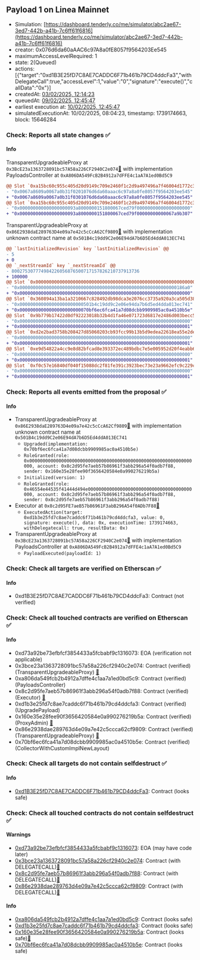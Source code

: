 ## Payload 1 on Linea Mainnet

- Simulation: [https://dashboard.tenderly.co/me/simulator/abc2ae67-3ed7-442b-a41b-7c6ff61f6816](https://dashboard.tenderly.co/me/simulator/abc2ae67-3ed7-442b-a41b-7c6ff61f6816)
- creator: 0x076d6da60aAAC6c97A8a0fE8057f9564203Ee545
- maximumAccessLevelRequired: 1
- state: 2(Queued)
- actions: [{"target":"0xd1B3E25fD7C8AE7CADDC6F71b461b79CD4ddcFa3","withDelegateCall":true,"accessLevel":1,"value":"0","signature":"execute()","callData":"0x"}]
- createdAt: [03/02/2025, 12:14:23](https://lineascan.build/tx/0xb1be91f614584d87f4e4158ba59443e77431591f07c30b637d4c5d633cbc14e9)
- queuedAt: [09/02/2025, 12:45:47](https://lineascan.build/tx/0x0ea07a8d301809171bb3d95852138bfc3195f4b1ae9fbf583e597f38f576bc5d)
- earliest execution at: [10/02/2025, 12:45:47](https://www.epochconverter.com/countdown?q=1739191547)
- simulatedExecutionAt: 10/02/2025, 08:04:23, timestamp: 1739174663, block: 15646284
### Check: Reports all state changes :white_check_mark:

#### Info


TransparentUpgradeableProxy at `0x3BcE23a1363728091bc57A58a226CF2940C2e074`[:ghost:](https://github.com/bgd-labs/aave-address-book "GovernanceV3Linea.PAYLOADS_CONTROLLER") with implementation PayloadsController at `0xA806DA549FcB2B4912a7dFFE4c1aA7A1ed0Bd5C9`
```diff
@@ Slot `0xa15bc60c955c405d20d9149c709e2460f1c2d9a497496a7f46004d1772c3054c` @@
- "0x0067a8609a0067a0b31f0201076d6da60aaac6c97a8a0fe8057f9564203ee545"
+ "0x0067a8609a0067a0b31f0301076d6da60aaac6c97a8a0fe8057f9564203ee545"
@@ Slot `0xa15bc60c955c405d20d9149c709e2460f1c2d9a497496a7f46004d1772c3054d` @@
- "0x000000000000000000093a8000000151800067ced79f00000000000000000000"
+ "0x000000000000000000093a8000000151800067ced79f00000000000067a9b307"
```

TransparentUpgradeableProxy at `0x86E2938daE289763D4e09a7e42c5cCcA62Cf9809`[:ghost:](https://github.com/bgd-labs/aave-address-book "AaveV3Linea.COLLECTOR") with implementation unknown contract name at `0x501B4c19dd9C2e06E94dA7b6D5Ed4ddA013EC741`
```diff
@@ `lastInitializedRevision` key `lastInitializedRevision` @@
- 5
+ 0
@@ `_nextStreamId` key `_nextStreamId` @@
- 800275307774984226056876500717157826210737913736
+ 100000
@@ Slot `0x0000000000000000000000000000000000000000000000000000000000000036` @@
- "0x00000000000000000000000000000000000000000000000000000000000186a0"
+ "0x0000000000000000000000000000000000000000000000000000000000000000"
@@ Slot `0x360894a13ba1a3210667c828492db98dca3e2076cc3735a920a3ca505d382bbc` @@
- "0x000000000000000000000000501b4c19dd9c2e06e94da7b6d5ed4dda013ec741"
+ "0x00000000000000000000000070bf6ec6fca41a7d08dcbb9909985ac0a4510b5e"
@@ Slot `0x9b779b17422d0df92223018b32b4d1fa46e071723d6817e2486d003becc55f00` @@
- "0x0000000000000000000000000000000000000000000000000000000000000000"
+ "0x0000000000000000000000000000000000000000000000000000000000000001"
@@ Slot `0xd2e2bad3758b208427d85060203cb93fcc99b13b5d9edea22618ea55e2de9d3e` @@
- "0x0000000000000000000000000000000000000000000000000000000000000000"
+ "0x0000000000000000000000000000000000000000000000000000000000000001"
@@ Slot `0xe9d54822a4cc9e8d82bfcad8e393372ec489bdbc7e5e005952d20f4eabb6ba1c` @@
- "0x0000000000000000000000000000000000000000000000000000000000000000"
+ "0x0000000000000000000000000000000000000000000000000000000000000001"
@@ Slot `0xf0c57e16840df040f15088dc2f81fe391c3923bec73e23a9662efc9c229c6a00` @@
- "0x0000000000000000000000000000000000000000000000000000000000000000"
+ "0x0000000000000000000000000000000000000000000000000000000000000001"
```


### Check: Reports all events emitted from the proposal :white_check_mark:

#### Info

- TransparentUpgradeableProxy at `0x86E2938daE289763D4e09a7e42c5cCcA62Cf9809`[:ghost:](https://github.com/bgd-labs/aave-address-book "AaveV3Linea.COLLECTOR") with implementation unknown contract name at `0x501B4c19dd9C2e06E94dA7b6D5Ed4ddA013EC741`
  - `Upgraded(implementation: 0x70bf6ec6fca41a7d08dcbb9909985ac0a4510b5e)`
  - `RoleGranted(role: 0x0000000000000000000000000000000000000000000000000000000000000000, account: 0x8c2d95fe7aeb57b86961f3abb296a54f0adb7f88, sender: 0x160e35e28fee90f3656420584e0a990276219b5a)`
  - `Initialized(version: 1)`
  - `RoleGranted(role: 0x46554e44535f41444d494e000000000000000000000000000000000000000000, account: 0x8c2d95fe7aeb57b86961f3abb296a54f0adb7f88, sender: 0x8c2d95fe7aeb57b86961f3abb296a54f0adb7f88)`
- Executor at `0x8c2d95FE7aeB57b86961F3abB296A54f0ADb7F88`[:ghost:](https://github.com/bgd-labs/aave-address-book "AaveV3Linea.ACL_ADMIN, GovernanceV3Linea.EXECUTOR_LVL_1")
  - `ExecutedAction(target: 0xd1b3e25fd7c8ae7caddc6f71b461b79cd4ddcfa3, value: 0, signature: execute(), data: 0x, executionTime: 1739174663, withDelegatecall: true, resultData: 0x)`
- TransparentUpgradeableProxy at `0x3BcE23a1363728091bc57A58a226CF2940C2e074`[:ghost:](https://github.com/bgd-labs/aave-address-book "GovernanceV3Linea.PAYLOADS_CONTROLLER") with implementation PayloadsController at `0xA806DA549FcB2B4912a7dFFE4c1aA7A1ed0Bd5C9`
  - `PayloadExecuted(payloadId: 1)`

### Check: Check all targets are verified on Etherscan :white_check_mark:

#### Info

- 0xd1B3E25fD7C8AE7CADDC6F71b461b79CD4ddcFa3: Contract (not verified) 

### Check: Check all touched contracts are verified on Etherscan :white_check_mark:

#### Info

- 0xd73a92be73efbfcf3854433a5fcbabf9c1316073: EOA (verification not applicable)
- 0x3bce23a1363728091bc57a58a226cf2940c2e074: Contract (verified) (TransparentUpgradeableProxy) [:ghost:](https://github.com/bgd-labs/aave-address-book "GovernanceV3Linea.PAYLOADS_CONTROLLER")
- 0xa806da549fcb2b4912a7dffe4c1aa7a1ed0bd5c9: Contract (verified) (PayloadsController) 
- 0x8c2d95fe7aeb57b86961f3abb296a54f0adb7f88: Contract (verified) (Executor) [:ghost:](https://github.com/bgd-labs/aave-address-book "AaveV3Linea.ACL_ADMIN, GovernanceV3Linea.EXECUTOR_LVL_1")
- 0xd1b3e25fd7c8ae7caddc6f71b461b79cd4ddcfa3: Contract (verified) (UpgradePayload) 
- 0x160e35e28fee90f3656420584e0a990276219b5a: Contract (verified) (ProxyAdmin) [:ghost:](https://github.com/bgd-labs/aave-address-book "MiscLinea.PROXY_ADMIN")
- 0x86e2938dae289763d4e09a7e42c5ccca62cf9809: Contract (verified) (TransparentUpgradeableProxy) [:ghost:](https://github.com/bgd-labs/aave-address-book "AaveV3Linea.COLLECTOR")
- 0x70bf6ec6fca41a7d08dcbb9909985ac0a4510b5e: Contract (verified) (CollectorWithCustomImplNewLayout) 

### Check: Check all targets do not contain selfdestruct :white_check_mark:

#### Info

- [0xd1B3E25fD7C8AE7CADDC6F71b461b79CD4ddcFa3](https://lineascan.build/address/0xd1B3E25fD7C8AE7CADDC6F71b461b79CD4ddcFa3): Contract (looks safe)

### Check: Check all touched contracts do not contain selfdestruct :white_check_mark:

#### Warnings

- [0xd73a92be73efbfcf3854433a5fcbabf9c1316073](https://lineascan.build/address/0xd73a92be73efbfcf3854433a5fcbabf9c1316073): EOA (may have code later)
- [0x3bce23a1363728091bc57a58a226cf2940c2e074](https://lineascan.build/address/0x3bce23a1363728091bc57a58a226cf2940c2e074): Contract (with DELEGATECALL)[:ghost:](https://github.com/bgd-labs/aave-address-book "GovernanceV3Linea.PAYLOADS_CONTROLLER")
- [0x8c2d95fe7aeb57b86961f3abb296a54f0adb7f88](https://lineascan.build/address/0x8c2d95fe7aeb57b86961f3abb296a54f0adb7f88): Contract (with DELEGATECALL)[:ghost:](https://github.com/bgd-labs/aave-address-book "AaveV3Linea.ACL_ADMIN, GovernanceV3Linea.EXECUTOR_LVL_1")
- [0x86e2938dae289763d4e09a7e42c5ccca62cf9809](https://lineascan.build/address/0x86e2938dae289763d4e09a7e42c5ccca62cf9809): Contract (with DELEGATECALL)[:ghost:](https://github.com/bgd-labs/aave-address-book "AaveV3Linea.COLLECTOR")

#### Info

- [0xa806da549fcb2b4912a7dffe4c1aa7a1ed0bd5c9](https://lineascan.build/address/0xa806da549fcb2b4912a7dffe4c1aa7a1ed0bd5c9): Contract (looks safe)
- [0xd1b3e25fd7c8ae7caddc6f71b461b79cd4ddcfa3](https://lineascan.build/address/0xd1b3e25fd7c8ae7caddc6f71b461b79cd4ddcfa3): Contract (looks safe)
- [0x160e35e28fee90f3656420584e0a990276219b5a](https://lineascan.build/address/0x160e35e28fee90f3656420584e0a990276219b5a): Contract (looks safe)[:ghost:](https://github.com/bgd-labs/aave-address-book "MiscLinea.PROXY_ADMIN")
- [0x70bf6ec6fca41a7d08dcbb9909985ac0a4510b5e](https://lineascan.build/address/0x70bf6ec6fca41a7d08dcbb9909985ac0a4510b5e): Contract (looks safe)

